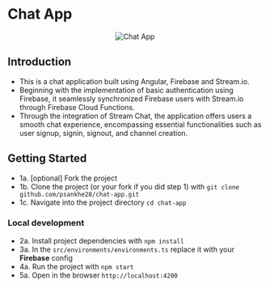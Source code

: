 # Chat App

<div align="center">
  <img src="https://cdn.codemortals.io/mascot/5.png" alt="Chat App" />
</div>

## Introduction

- This is a chat application built using Angular, Firebase and Stream.io. 
- Beginning with the implementation of basic authentication using Firebase, it seamlessly synchronized Firebase users with Stream.io through Firebase Cloud Functions. 
- Through the integration of Stream Chat, the application offers users a smooth chat experience, encompassing essential functionalities such as user signup, signin, signout, and channel creation. 

## Getting Started

- 1a. [optional] Fork the project
- 1b. Clone the project (or your fork if you did step 1) with `git clone github.com/psankhe28/chat-app.git`
- 1c. Navigate into the project directory `cd chat-app`

### Local development

- 2a. Install project dependencies with `npm install`
- 3a. In the `src/environments/environments.ts` replace it with your **Firebase** config
- 4a. Run the project with `npm start`
- 5a. Open in the browser `http://localhost:4200`
